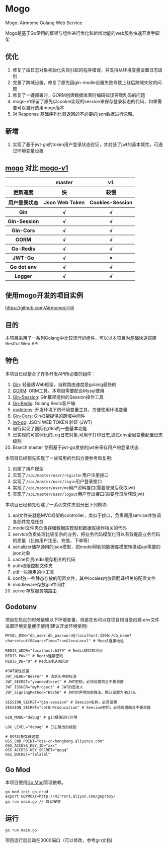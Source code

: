 # Mogo

Mogo: Airmomo Golang Web Service

Mogo是基于Go常用的框架与组件进行优化和新增功能的web服务快速开发手脚架

## 优化

1. 修复了由日志对象初始化失败引起的程序错误，并支持从环境变量设置日志级别
2. 完善了跨域设置，修复了原先因gin-modle设置失败导致上线后跨域失败的问题
3. 修复了一键部署时，GORM创建数据库表时编码错误导致乱码的问题
4. mogo-v1保留了原先以cookie实现的session来保存登录状态的代码，如果需要可以自行选用mogo版本
5. 对 Response 基础序列化器返回的不必要的json数据进行忽略。

## 新增

1. 实现了基于jwt-go的token用户登录状态验证，并封装了jwt的基本属性，可通过环境变量设置

## [mogo](https://github.com/Airmomo/mogo/tree/master) 对比  [mogo-v1](https://github.com/Airmomo/mogo/tree/v1)

<table>
        <tr>
            <th></th>
            <th>master</th>
            <th>v1</th>      
        </tr>
        <tr>
            <th>更新速度</th>
            <th>快</th>
            <th>较慢</th>
        </tr>
        <tr>
            <th>用户登录状态</th>
            <th>Json Web Token</th>
            <th>Cookies-Session</th>
        </tr>
        <tr>
            <th>Gin</th>
            <th>√</th>
            <th>√</th>
        </tr>
        <tr>
             <th>Gin-Session</th>
             <th>√</th>
             <th>√</th>
        </tr>
        <tr>
             <th>Gin-Cors</th>
             <th>√</th>
             <th>√</th>
        </tr>
        <tr>
             <th>GORM</th>
             <th>√</th>
             <th>√</th>
        </tr>
        <tr>
             <th>Go-Redis</th>
             <th>√</th>
             <th>√</th>
        </tr>
        <tr>
            <th>JWT-Go</th>
            <th>√</th>
            <th>×</th>
        </tr>
        <tr>
             <th>Go dot env</th>
             <th>√</th>
             <th>√</th>
        </tr>
        <tr>
            <th>Logger</th>
            <th>√</th>
            <th>√</th>
        </tr>
</table>

## 使用mogo开发的项目实例

https://github.com/Airmomo/jilijili

## 目的

本项目采用了一系列Golang中比较流行的组件，可以以本项目为基础快速搭建Restful Web API

## 特色

本项目已经整合了许多开发API所必要的组件：

1. [Gin](https://github.com/gin-gonic/gin): 轻量级Web框架，自称路由速度是golang最快的 
2. [GORM](http://gorm.io/docs/index.html): ORM工具。本项目需要配合Mysql使用 
3. [Gin-Session](https://github.com/gin-contrib/sessions): Gin框架提供的Session操作工具
4. [Go-Redis](https://github.com/go-redis/redis): Golang Redis客户端
5. [godotenv](https://github.com/joho/godotenv): 开发环境下的环境变量工具，方便使用环境变量
6. [Gin-Cors](https://github.com/gin-contrib/cors): Gin框架提供的跨域中间件
7. [jwt-go](https://github.com/dgrijalva/jwt-go): JSON WEB TOKEN 验证 (JWT)
8. 自行实现了国际化i18n的一些基本功能
9. 已实现的可实例化的Log日志对象,可用于打印日志,通过env全局变量配置日志级别
10. Branch master 使用基于jwt-go发放的jwt来保存用户的登录状态.

本项目已经预先实现了一些常用的代码方便参考和复用:

1. 创建了用户模型
2. 实现了```/api/master/user/register```用户注册接口
3. 实现了```/api/master/user/login```用户登录接口
4. 实现了```/api/master/user/me```用户资料接口(需要登录后获取jwt)
5. 实现了```/api/master/user/logout```用户登出接口(需要登录后获取jwt)

本项目已经预先创建了一系列文件夹划分出下列模块:

1. api文件夹就是MVC框架的controller，类似于接口，负责调用service并协调各部件完成任务
2. model文件夹负责存储数据库模型和数据库操作相关的代码
3. service负责处理比较复杂的业务，把业务代码模型化可以有效提高业务代码的质量（比如用户注册，充值，下单等）
4. serializer储存通用的json模型，把model得到的数据库模型转换成api需要的json对象
5. cache负责redis缓存相关的代码
6. auth权限控制文件夹
7. util一些通用的小工具
8. conf放一些静态存放的配置文件，其中locales内放置翻译相关的配置文件
9. middleware存放gin中间件
10. server存放服务端路由

## Godotenv

项目在启动的时候依赖以下环境变量，但是在也可以在项目根目录创建.env文件设置环境变量便于使用(建议开发环境使用)

```shell
MYSQL_DSN="db_user:db_password@(localhost:3306)/db_name?charset=utf8&parseTime=True&loc=Local" # Mysql连接地址

REDIS_ADDR="localhost:6379" # Redis端口和地址
REDIS_PW="" # Redis连接密码
REDIS_DB="0" # Redis库从0到10

#JWT属性设置
JWT_HEAD="Bearer" # 请求头中的标注
JWT_SECRET="youneedtoset" # JWT密钥，必须设置而且不要泄露
JWT_ISSUER="myProject" # JWT的签发人
JWT_SigningMethod="HS256" # JWT的声明加密算法，默认设置为HS256，

SESSION_SECRET="gin-session" # Seesion名称，必须设置
SESSION_SECRET="setOnProducation" # Seesion密钥，必须设置而且不要泄露

GIN_MODE="debug" # gin框架运行环境

LOG_LEVEL="debug" # 日志输出的级别

# OSS对象存储设置
OSS_END_POINT="oss-cn-hongkong.aliyuncs.com" 
OSS_ACCESS_KEY_ID="xxx"
OSS_ACCESS_KEY_SECRET="qqqq"
OSS_BUCKET="lalalal"
```

## Go Mod

本项目使用[Go Mod](https://github.com/golang/go/wiki/Modules)管理依赖。

```shell
go mod init go-crud
export GOPROXY=http://mirrors.aliyun.com/goproxy/
go run main.go // 自动安装
```

## 运行

```shell
go run main.go
```

项目运行后启动在3000端口（可以修改，参考gin文档)
